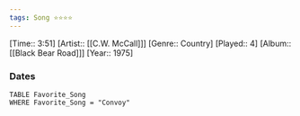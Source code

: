 ```yaml
---
tags: Song ⭐⭐⭐⭐ 
---
```

[Time:: 3:51]
[Artist:: [[C.W. McCall]]]
[Genre:: Country]
[Played:: 4]
[Album:: [[Black Bear Road]]]
[Year:: 1975]
### Dates
````dataview
TABLE Favorite_Song
WHERE Favorite_Song = "Convoy"
````